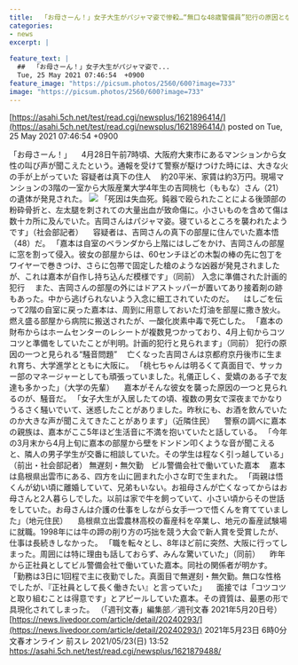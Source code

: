 ```yaml
---
title:  「お母さーん！」女子大生がパジャマ姿で惨殺…“無口な48歳警備員”犯行の原因となった“騒音問題”★14  
categories:
- news
excerpt: |
  
feature_text: |
  ##  「お母さーん！」女子大生がパジャマ姿で...
  Tue, 25 May 2021 07:46:54  +0900
feature_image: "https://picsum.photos/2560/600?image=733"
image: "https://picsum.photos/2560/600?image=733"
---
```


[https://asahi.5ch.net/test/read.cgi/newsplus/1621896414/](https://asahi.5ch.net/test/read.cgi/newsplus/1621896414/)
posted on Tue, 25 May 2021 07:46:54  +0900

<!--more-->

「お母さーん！」 　4月28日午前7時頃、大阪府大東市にあるマンションから女性の叫び声が聞こえたという。通報を受けて警察が駆けつけた時には、大きな火の手が上がっていた 容疑者は真下の住人 　約20平米、家賃は約3万円。現場マンションの3階の一室から大阪産業大学4年生の吉岡桃七（ももな）さん（21）の遺体が発見された。 ![](https://image.news.livedoor.com/newsimage/stf/4/0/40272_1386_573275bae5be0a5fcf36f8e2a42a725a.jpg) 「死因は失血死。鈍器で殴られたことによる後頭部の粉砕骨折と、左太腿を刺されての大量出血が致命傷に。小さいものを含めて傷は数十カ所に及んでいた。吉岡さんはパジャマ姿。寝ているところを襲われたようです」（社会部記者） 　容疑者は、吉岡さんの真下の部屋に住んでいた嘉本悟（48）だ。 「嘉本は自室のベランダから上階にはしごをかけ、吉岡さんの部屋に窓を割って侵入。彼女の部屋からは、60センチほどの木製の棒の先に包丁をワイヤーで巻きつけ、さらに包帯で固定した槍のような凶器が発見されましたが、これは嘉本が自作し持ち込んだ模様です」（同前） 入念に準備された計画的犯行 　また、吉岡さんの部屋の外にはドアストッパーが置いてあり接着剤の跡もあった。中から逃げられないよう入念に細工されていたのだ。 　はしごを伝って2階の自室に戻った嘉本は、周到に用意しておいた灯油を部屋に撒き放火。燃え盛る部屋から病院に搬送されたが、一酸化炭素中毒で死亡した。 「嘉本の財布からはホームセンターのレシートが複数見つかっており、4月上旬からコツコツと準備をしていたことが判明。計画的犯行と見られます」（同前） 犯行の原因の一つと見られる“騒音問題” 　亡くなった吉岡さんは京都府京丹後市に生まれ育ち、大学進学とともに大阪に。 「桃七ちゃんは明るくて真面目で、サッカー部のマネージャーとしても頑張っていました。礼儀正しく、愛嬌のある子で友達も多かった」（大学の先輩） 　嘉本がそんな彼女を襲った原因の一つと見られるのが、騒音だ。 「女子大生が入居したての頃、複数の男女で深夜までかなりうるさく騒いでいて、迷惑したことがありました。昨秋にも、お酒を飲んでいたのか大きな声が聞こえてきたことがあります」（近隣住民） 　警察の調べに嘉本の親族は、嘉本がここ5年ほど生活音に不満を抱いていたと話している。 「今年の3月末から4月上旬に嘉本の部屋から壁をドンドン叩くような音が聞こえると、隣人の男子学生が交番に相談していた。その学生は程なく引っ越している」（前出・社会部記者） 無遅刻・無欠勤　ビル警備会社で働いていた嘉本 　嘉本は島根県出雲市にある、四方を山に囲まれた小さな町で生まれた。 「両親は悟くんが幼い頃に離婚していて、兄弟もいない。お祖母さんが亡くなってからはお母さんと2人暮らしでした。以前は家で牛を飼っていて、小さい頃からその世話をしていた。お母さんは介護の仕事をしながら女手一つで悟くんを育てていました」（地元住民） 　島根県立出雲農林高校の畜産科を卒業し、地元の畜産試験場に就職。1998年には牛の蹄の削り方の巧拙を競う大会で新人賞を受賞したが、仕事は長続きしなかった。 「職を転々とし、8年ほど前に突然、大阪に行ってしまった。周囲には特に理由も話しておらず、みんな驚いていた」（同前） 　昨年から正社員としてビル警備会社で働いていた嘉本。同社の関係者が明かす。 「勤務は3日に1回程で主に夜勤でした。真面目で無遅刻・無欠勤。無口な性格でしたが、『正社員として長く働きたい』と言っていた」 　面接では「コツコツと取り組むことは得意です」とアピールしていた嘉本。その資質は、最悪の形で具現化されてしまった。 （「週刊文春」編集部／週刊文春 2021年5月20日号） [https://news.livedoor.com/article/detail/20240293/](https://news.livedoor.com/article/detail/20240293/) 2021年5月23日 6時0分 文春オンライン 前スレ 2021/05/23(日) 13:52 https://asahi.5ch.net/test/read.cgi/newsplus/1621879488/
